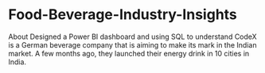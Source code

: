 # Food-Beverage-Industry-Insights
About Designed a Power BI dashboard and using SQL to understand CodeX is a German beverage company that is aiming to make its mark in the Indian market. A few months ago, they launched their energy drink in 10 cities in India.
